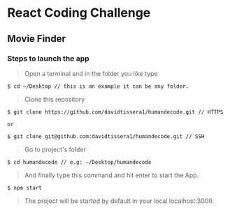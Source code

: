# React Coding Challenge

## Movie Finder


### Steps to launch the app
> Open a terminal and in the folder you like type
```
$ cd ~/Desktop // this is an example it can be any folder.
```
> Clone this repository
```code
$ git clone https://github.com/davidtissera1/humandecode.git // HTTPS

or

$ git clone git@github.com:davidtissera1/humandecode.git // SSH
```
> Go to project's folder
```code
$ cd humandecode // e.g: ~/Desktop/humandecode
```
> And finally type this command and hit enter to start the App.
```code
$ npm start
```

> The project will be started by default in your local localhost:3000.

